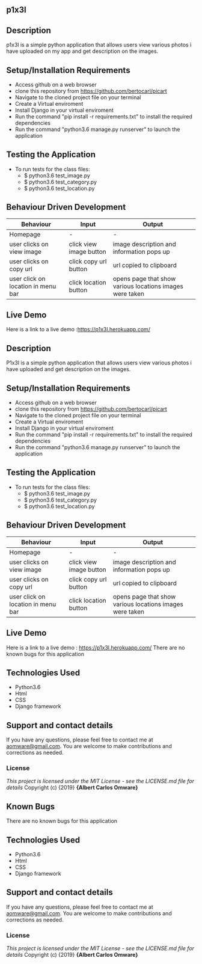 ## p1x3l

## Description
p1x3l is a simple python application that allows users view various photos i have uploaded on my app and get description on the images.
## Setup/Installation Requirements
* Access github on a web browser
* clone this repository  from https://github.com/bertocarl/picart
* Navigate to the cloned project file on your terminal
* Create a Virtual enviroment
* Install Django in your virtual enviroment
* Run the command "pip install -r requirements.txt" to install the required dependencies
* Run the command "python3.6 manage.py runserver" to launch the application
## Testing the Application
* To run tests for the class files:
  * $ python3.6 test_image.py
  * $ python3.6 test_category.py
  * $ python3.6 test_location.py
## Behaviour Driven Development
|Behaviour| Input | Output|
|---------|-------|-------|
|Homepage| - | -
|user clicks on  view image| click view image button | image description and information pops up
|user clicks on copy url | click copy url button | url copied to clipboard
|user click on location in menu bar| click location button| opens page that show various locations images were taken


## Live Demo
 Here is a link to a live demo :https://p1x3l.herokuapp.com/

## Description
P1x3l is a simple python application that allows users view various photos i have uploaded and get description on the images.
## Setup/Installation Requirements
* Access github on a web browser
* clone this repository  from https://github.com/bertocarl/picart
* Navigate to the cloned project file on your terminal
* Create a Virtual enviroment
* Install Django in your virtual enviroment
* Run the command "pip install -r requirements.txt" to install the required dependencies
* Run the command "python3.6 manage.py runserver" to launch the application
## Testing the Application
* To run tests for the class files:
  * $ python3.6 test_image.py
  * $ python3.6 test_category.py
  * $ python3.6 test_location.py
## Behaviour Driven Development
|Behaviour| Input | Output|
|---------|-------|-------|
|Homepage| - | -
|user clicks on  view image| click view image button | image description and information pops up
|user clicks on copy url | click copy url button | url copied to clipboard
|user click on location in menu bar| click location button| opens page that show various locations images were taken


## Live Demo
 Here is a link to a live demo : https://p1x3l.herokuapp.com/
There are no known bugs for this application
## Technologies Used
* Python3.6
* Html
* CSS
* Django framework

## Support and contact details
If you have any questions, please feel free to contact me at aomware@gmail.com. You are welcome to make contributions and corrections as needed.
### License
*This project is licensed under the MIT License - see the LICENSE.md file for details*
Copyright (c) {2019} **{Albert Carlos Omware}**

## Known Bugs
There are no known bugs for this application
## Technologies Used
* Python3.6
* Html
* CSS
* Django framework

## Support and contact details
If you have any questions, please feel free to contact me at aomware@gmail.com. You are welcome to make contributions and corrections as needed.
### License
*This project is licensed under the MIT License - see the LICENSE.md file for details*
Copyright (c) {2019} **{Albert Carlos Omware}**
